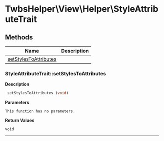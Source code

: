 # TwbsHelper\View\Helper\StyleAttributeTrait  







## Methods

| Name | Description |
|------|-------------|
|[setStylesToAttributes](#styleattributetraitsetstylestoattributes)||




### StyleAttributeTrait::setStylesToAttributes  

**Description**

```php
 setStylesToAttributes (void)
```

 

 

**Parameters**

`This function has no parameters.`

**Return Values**

`void`


<hr />

